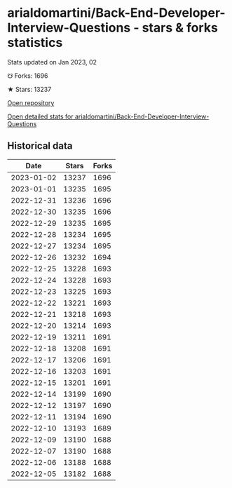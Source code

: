 # arialdomartini/Back-End-Developer-Interview-Questions - stars & forks statistics

Stats updated on Jan 2023, 02

☋ Forks: 1696

★ Stars: 13237

[Open repository](https://github.com/arialdomartini/Back-End-Developer-Interview-Questions)

[Open detailed stats for arialdomartini/Back-End-Developer-Interview-Questions](https://reviewgithub.com/rep/arialdomartini/Back-End-Developer-Interview-Questions)

## Historical data
| Date | Stars | Forks |
|------|-------|-------|
| 2023-01-02 | 13237 | 1696 | 
| 2023-01-01 | 13235 | 1695 | 
| 2022-12-31 | 13236 | 1696 | 
| 2022-12-30 | 13235 | 1696 | 
| 2022-12-29 | 13235 | 1695 | 
| 2022-12-28 | 13234 | 1695 | 
| 2022-12-27 | 13234 | 1695 | 
| 2022-12-26 | 13232 | 1694 | 
| 2022-12-25 | 13228 | 1693 | 
| 2022-12-24 | 13228 | 1693 | 
| 2022-12-23 | 13225 | 1693 | 
| 2022-12-22 | 13221 | 1693 | 
| 2022-12-21 | 13218 | 1693 | 
| 2022-12-20 | 13214 | 1693 | 
| 2022-12-19 | 13211 | 1691 | 
| 2022-12-18 | 13208 | 1691 | 
| 2022-12-17 | 13206 | 1691 | 
| 2022-12-16 | 13203 | 1691 | 
| 2022-12-15 | 13201 | 1691 | 
| 2022-12-14 | 13199 | 1690 | 
| 2022-12-12 | 13197 | 1690 | 
| 2022-12-11 | 13194 | 1690 | 
| 2022-12-10 | 13193 | 1689 | 
| 2022-12-09 | 13190 | 1688 | 
| 2022-12-07 | 13190 | 1688 | 
| 2022-12-06 | 13188 | 1688 | 
| 2022-12-05 | 13182 | 1688 | 

